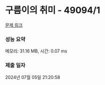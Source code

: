 # 구름이의 취미 - 49094/1 

[문제 링크](https://level.goorm.io/exam/49094/%EA%B5%AC%EB%A6%84%EC%9D%B4%EC%9D%98-%EC%B7%A8%EB%AF%B8/quiz/1) 

### 성능 요약

메모리: 31.16 MB, 시간: 0.07 ms

### 제출 일자

2024년 07월 05일 21:20:58


